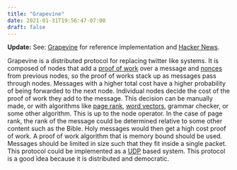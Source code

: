 ```yaml
---
title: "Grapevine"
date: 2021-01-31T19:56:47-07:00
draft: false
---
```


**Update:** See: [Grapevine](https://github.com/pointlander/grapevine) for reference implementation and [Hacker News](https://news.ycombinator.com/item?id=25994730).

Grapevine is a distributed protocol for replacing twitter like systems. It is composed of nodes that add a [proof of work](https://en.wikipedia.org/wiki/Proof_of_work) over a message and [nonces](https://en.wikipedia.org/wiki/Cryptographic_nonce) from previous nodes, so the proof of works stack up as messages pass through nodes. Messages with a higher total cost have a higher probability of being forwarded to the next node. Individual nodes decide the cost of the proof of work they add to the message. This decision can be manually made, or with algorithms like [page rank](https://en.wikipedia.org/wiki/PageRank), [word vectors](https://en.wikipedia.org/wiki/Word2vec), grammar checker, or some other algorithm. This is up to the node operator. In the case of page rank, the rank of the message could be determined relative to some other content such as the Bible. Holy messages would then get a high cost proof of work. A proof of work algorithm that is memory bound should be used. Messages should be limited in size such that they fit inside a single packet. This protocol could be implemented as a [UDP](https://en.wikipedia.org/wiki/User_Datagram_Protocol#Comparison_of_UDP_and_TCP) based system. This protocol is a good idea because it is distributed and democratic.
